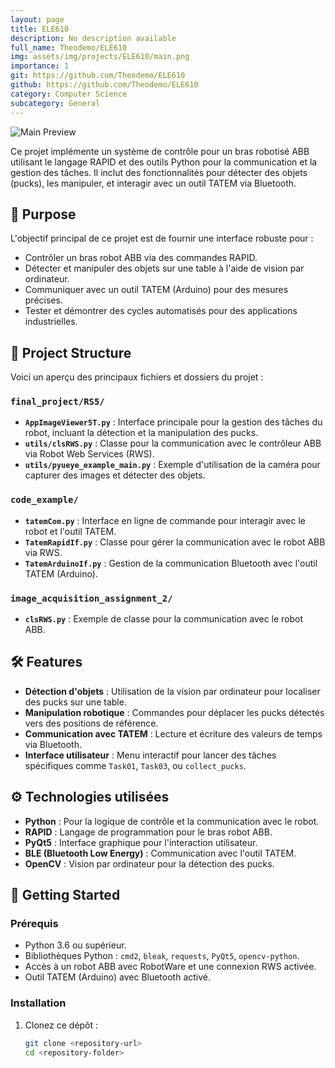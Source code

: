 ```yaml
---
layout: page
title: ELE610
description: No description available
full_name: Theodemo/ELE610
img: assets/img/projects/ELE610/main.png
importance: 1
git: https://github.com/Theodemo/ELE610
github: https://github.com/Theodemo/ELE610
category: Computer Science
subcategory: General
---
```


![Main Preview](assets/img/main.jpg)

Ce projet implémente un système de contrôle pour un bras robotisé ABB utilisant le langage RAPID et des outils Python pour la communication et la gestion des tâches. Il inclut des fonctionnalités pour détecter des objets (pucks), les manipuler, et interagir avec un outil TATEM via Bluetooth.

## 🎯 Purpose

L'objectif principal de ce projet est de fournir une interface robuste pour :
- Contrôler un bras robot ABB via des commandes RAPID.
- Détecter et manipuler des objets sur une table à l'aide de vision par ordinateur.
- Communiquer avec un outil TATEM (Arduino) pour des mesures précises.
- Tester et démontrer des cycles automatisés pour des applications industrielles.

## 📂 Project Structure

Voici un aperçu des principaux fichiers et dossiers du projet :

### `final_project/RS5/`


- **`AppImageViewer5T.py`** : Interface principale pour la gestion des tâches du robot, incluant la détection et la manipulation des pucks.
- **`utils/clsRWS.py`** : Classe pour la communication avec le contrôleur ABB via Robot Web Services (RWS).
- **`utils/pyueye_example_main.py`** : Exemple d'utilisation de la caméra pour capturer des images et détecter des objets.

### `code_example/`


- **`tatemCom.py`** : Interface en ligne de commande pour interagir avec le robot et l'outil TATEM.
- **`TatemRapidIf.py`** : Classe pour gérer la communication avec le robot ABB via RWS.
- **`TatemArduinoIf.py`** : Gestion de la communication Bluetooth avec l'outil TATEM (Arduino).

### `image_acquisition_assignment_2/`


- **`clsRWS.py`** : Exemple de classe pour la communication avec le robot ABB.

## 🛠️ Features

- **Détection d'objets** : Utilisation de la vision par ordinateur pour localiser des pucks sur une table.
- **Manipulation robotique** : Commandes pour déplacer les pucks détectés vers des positions de référence.
- **Communication avec TATEM** : Lecture et écriture des valeurs de temps via Bluetooth.
- **Interface utilisateur** : Menu interactif pour lancer des tâches spécifiques comme `Task01`, `Task03`, ou `collect_pucks`.

## ⚙️ Technologies utilisées

- **Python** : Pour la logique de contrôle et la communication avec le robot.
- **RAPID** : Langage de programmation pour le bras robot ABB.
- **PyQt5** : Interface graphique pour l'interaction utilisateur.
- **BLE (Bluetooth Low Energy)** : Communication avec l'outil TATEM.
- **OpenCV** : Vision par ordinateur pour la détection des pucks.

## 🚀 Getting Started

### Prérequis


- Python 3.6 ou supérieur.
- Bibliothèques Python : `cmd2`, `bleak`, `requests`, `PyQt5`, `opencv-python`.
- Accès à un robot ABB avec RobotWare et une connexion RWS activée.
- Outil TATEM (Arduino) avec Bluetooth activé.

### Installation


1. Clonez ce dépôt :
   ```bash
   git clone <repository-url>
   cd <repository-folder>

